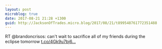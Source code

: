 ```yaml
---
layout: post
microblog: true
date: 2017-08-21 21:28 +1300
guid: http://JacksonOfTrades.micro.blog/2017/08/21/t899548761772351488.html
---
```

RT @brandoncrisos: can't wait to sacrifice all of my friends during the eclipse tomorrow [t.co/4Gk9u7bj6...](https://t.co/4Gk9u7bj6I)
